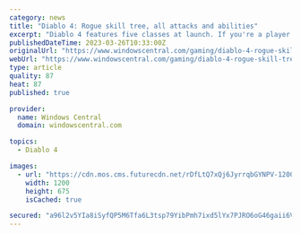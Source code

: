 ```yaml
---
category: news
title: "Diablo 4: Rogue skill tree, all attacks and abilities"
excerpt: "Diablo 4 features five classes at launch. If you're a player that wants to deal heavy critical damage using poisons and knives, the Rogue will be the one to choose. Rogue's abilities are powered by ..."
publishedDateTime: 2023-03-26T10:33:00Z
originalUrl: "https://www.windowscentral.com/gaming/diablo-4-rogue-skill-tree-all-attacks-and-abilities"
webUrl: "https://www.windowscentral.com/gaming/diablo-4-rogue-skill-tree-all-attacks-and-abilities"
type: article
quality: 87
heat: 87
published: true

provider:
  name: Windows Central
  domain: windowscentral.com

topics:
  - Diablo 4

images:
  - url: "https://cdn.mos.cms.futurecdn.net/rDfLtQ7xQj6JyrrqbGYNPV-1200-80.jpg"
    width: 1200
    height: 675
    isCached: true

secured: "a96l2v5YIa8iSyfQP5M6Tfa6L3tsp79YibPmh7ixd5lYx7PJRO6oG46gaii6VN4aeK1wxzHDBA2V1hR91Z6j0dSWoaJDCNWp9aBXJnBNZAVcv5Vu51pR9JfkE4VNBVMPnqaEF7SYlVZQKRyqk7EHwf6cU0uSZyr/qM1yIrF/oDnYkvR9dbs7OxW2B1gBvyXcAEZ8/UZl4woKTDNCJGQ5W9vTG3kyWj8axAYzJ2+epQz+x3m7oVDLIUdN1SNvOm0RJ2hHhTBxMsvDz+TJ+aQddvi3eEuyd3ZZ68Otg84NP1tu/LjI8JSySvN2DtPWvZd0Kz+qpGk3h6qd2kTBqI8HY3365roBoP94D4VXbKeCXK0=;bgAhZKkOq3JVspfGRfEesw=="
---
```


